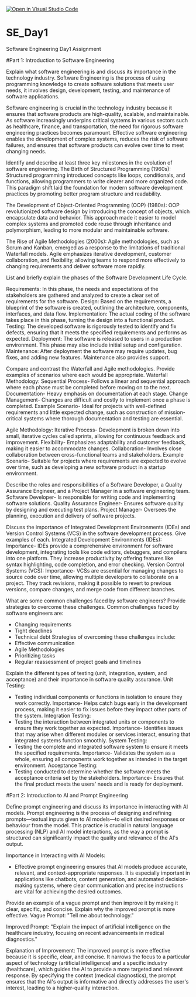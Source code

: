 [![Open in Visual Studio Code](https://classroom.github.com/assets/open-in-vscode-2e0aaae1b6195c2367325f4f02e2d04e9abb55f0b24a779b69b11b9e10269abc.svg)](https://classroom.github.com/online_ide?assignment_repo_id=15563282&assignment_repo_type=AssignmentRepo)
# SE_Day1
Software Engineering Day1 Assignment

#Part 1: Introduction to Software Engineering

Explain what software engineering is and discuss its importance in the technology industry.
Software Engineering is the process of using programming knowledge to create software solutions that meets user needs, it involves design, development, testing, and maintenance of software applications.

Software engineering is crucial in the technology industry because it ensures that software products are high-quality, scalable, and maintainable. As software increasingly underpins critical systems in various sectors such as healthcare, finance, and transportation, the need for rigorous software engineering practices becomes paramount. Effective software engineering enables the development of complex systems, reduces the risk of software failures, and ensures that software products can evolve over time to meet changing needs.

Identify and describe at least three key milestones in the evolution of software engineering.
The Birth of Structured Programming (1960s):
Structured programming introduced concepts like loops, conditionals, and functions, allowing programmers to write clearer and more organized code. This paradigm shift laid the foundation for modern software development practices by promoting better program structure and readability.

The Development of Object-Oriented Programming (OOP) (1980s):
OOP revolutionized software design by introducing the concept of objects, which encapsulate data and behavior. This approach made it easier to model complex systems and promoted code reuse through inheritance and polymorphism, leading to more modular and maintainable software.

The Rise of Agile Methodologies (2000s):
Agile methodologies, such as Scrum and Kanban, emerged as a response to the limitations of traditional Waterfall models. Agile emphasizes iterative development, customer collaboration, and flexibility, allowing teams to respond more effectively to changing requirements and deliver software more rapidly.

List and briefly explain the phases of the Software Development Life Cycle.

Requirements:
In this phase, the needs and expectations of the stakeholders are gathered and analyzed to create a clear set of requirements for the software.
Design:
Based on the requirements, a blueprint of the software is created, outlining the architecture, components, interfaces, and data flow.
Implementation:
The actual coding of the software takes place in this phase, turning the design into a functional product.
Testing:
The developed software is rigorously tested to identify and fix defects, ensuring that it meets the specified requirements and performs as expected.
Deployment:
The software is released to users in a production environment. This phase may also include initial setup and configuration.
Maintenance:
After deployment the software may require updates, bug fixes, and adding new features. Maintenance also provides support.

Compare and contrast the Waterfall and Agile methodologies. Provide examples of scenarios where each would be appropriate.
Waterfall Methodology:
Sequential Process- Follows a linear and sequential approach where each phase must be completed before moving on to the next.
Documentation- Heavy emphasis on documentation at each stage.
Change Management- Changes are difficult and costly to implement once a phase is completed.
Example Scenario- Ideal for projects with well-defined requirements and little expected change, such as construction of mission-critical systems where thorough documentation and testing are essential.

Agile Methodology:
Iterative Process- Development is broken down into small, iterative cycles called sprints, allowing for continuous feedback and improvement.
Flexibility- Emphasizes adaptability and customer feedback, making it easier to accommodate changes.
Collaboration- Involves close collaboration between cross-functional teams and stakeholders.
Example Scenario- Suitable for projects where requirements are expected to evolve over time, such as developing a new software product in a startup environment.

Describe the roles and responsibilities of a Software Developer, a Quality Assurance Engineer, and a Project Manager in a software engineering team.
Software Developer- Is responsible for writing code and implementing software solutions.
Quality Assurance Engineer- Ensures software quality by designing and executing test plans.
Project Manager- Oversees the planning, execution and delivery of software projects.

Discuss the importance of Integrated Development Environments (IDEs) and Version Control Systems (VCS) in the software development process. Give examples of each.
Integrated Development Environments (IDEs):
Importance- IDEs provide a comprehensive environment for software development, integrating tools like code editors, debuggers, and compilers into one platform. They increase productivity by offering features like syntax highlighting, code completion, and error checking.
Version Control Systems (VCS):
Importance- VCSs are essential for managing changes to source code over time, allowing multiple developers to collaborate on a project. They track revisions, making it possible to revert to previous versions, compare changes, and merge code from different branches.

What are some common challenges faced by software engineers? Provide strategies to overcome these challenges.
Common challenges faced by software engineers are:
- Changing requirements
- Tight deadlines
- Technical debt
Strategies of overcoming these challenges include:
- Effective communication
- Agile Methodologies
- Prioritizing tasks
- Regular reassessment of project goals and timelines

Explain the different types of testing (unit, integration, system, and acceptance) and their importance in software quality assurance.
Unit Testing:
- Testing individual components or functions in isolation to ensure they work correctly.
Importance- Helps catch bugs early in the development process, making it easier to fix issues before they impact other parts of the system.
Integration Testing:
- Testing the interaction between integrated units or components to ensure they work together as expected.
Importance- Identifies issues that may arise when different modules or services interact, ensuring that integrated systems function smoothly.
System Testing:
- Testing the complete and integrated software system to ensure it meets the specified requirements.
Importance- Validates the system as a whole, ensuring all components work together as intended in the target environment.
Acceptance Testing:
- Testing conducted to determine whether the software meets the acceptance criteria set by the stakeholders.
Importance- Ensures that the final product meets the users' needs and is ready for deployment.

#Part 2: Introduction to AI and Prompt Engineering

Define prompt engineering and discuss its importance in interacting with AI models.
Prompt engineering is the process of designing and refining prompts—textual inputs given to AI models—to elicit desired responses or behaviour from the model. This practice is crucial in natural language processing (NLP) and AI model interactions, as the way a prompt is structured can significantly impact the quality and relevance of the AI's output.

Importance in Interacting with AI Models:
- Effective prompt engineering ensures that AI models produce accurate, relevant, and context-appropriate responses. It is especially important in applications like chatbots, content generation, and automated decision-making systems, where clear communication and precise instructions are vital for achieving the desired outcomes.

Provide an example of a vague prompt and then improve it by making it clear, specific, and concise. Explain why the improved prompt is more effective.
Vague Prompt:
"Tell me about technology."

Improved Prompt:
"Explain the impact of artificial intelligence on the healthcare industry, focusing on recent advancements in medical diagnostics."

Explanation of Improvement:
The improved prompt is more effective because it is specific, clear, and concise. It narrows the focus to a particular aspect of technology (artificial intelligence) and a specific industry (healthcare), which guides the AI to provide a more targeted and relevant response. By specifying the context (medical diagnostics), the prompt ensures that the AI's output is informative and directly addresses the user's interest, leading to a higher-quality interaction.
